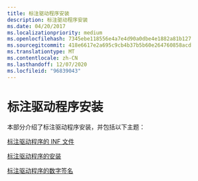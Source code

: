 ```yaml
---
title: 标注驱动程序安装
description: 标注驱动程序安装
ms.date: 04/20/2017
ms.localizationpriority: medium
ms.openlocfilehash: 7345ebe118556e4a7e4d90a0dbe4e1882a81b127
ms.sourcegitcommit: 418e6617e2a695c9cb4b37b5b60e264760858acd
ms.translationtype: MT
ms.contentlocale: zh-CN
ms.lasthandoff: 12/07/2020
ms.locfileid: "96839043"
---
```

# <a name="callout-driver-installation"></a>标注驱动程序安装


本部分介绍了标注驱动程序安装，并包括以下主题：

[标注驱动程序的 INF 文件](inf-files-for-callout-drivers.md)

[标注驱动程序的安装](installation-of-callout-drivers.md)

[标注驱动程序的数字签名](digital-signatures-for-callout-drivers.md)

 

 






